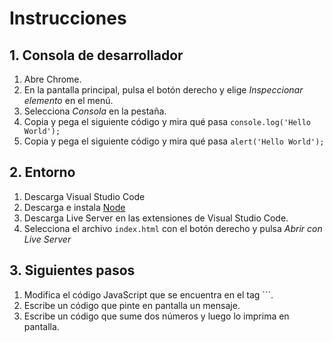 # Instrucciones

## 1. Consola de desarrollador

1. Abre Chrome.
2. En la pantalla principal, pulsa el botón derecho y elige *Inspeccionar elemento* en el menú.
3. Selecciona *Consola* en la pestaña.
4. Copia y pega el siguiente código y mira qué pasa `console.log('Hello World');`
5. Copia y pega el siguiente código y mira qué pasa `alert('Hello World');`

## 2. Entorno

1. Descarga Visual Studio Code
2. Descarga e instala [Node](https://nodejs.org/en/)
3. Descarga Live Server en las extensiones de Visual Studio Code.
4. Selecciona el archivo `index.html` con el botón derecho y pulsa *Abrir con Live Server*

## 3. Siguientes pasos

1. Modifica el código JavaScript que se encuentra en el tag `<script></script>``.
2. Escribe un código que pinte en pantalla un mensaje.
3. Escribe un código que sume dos números y luego lo imprima en pantalla.